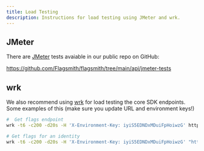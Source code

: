 ```yaml
---
title: Load Testing
description: Instructions for load testing using JMeter and wrk.
---
```


## JMeter

There are [JMeter](https://jmeter.apache.org/) tests avaiable in our public repo on GitHub:

https://github.com/Flagsmith/flagsmith/tree/main/api/jmeter-tests

## wrk

We also recommend using [wrk](https://github.com/wg/wrk) for load testing the core SDK endpoints. Some examples of this (make sure you update URL and environment keys!)

```bash
#  Get flags endpoint
wrk -t6 -c200 -d20s -H 'X-Environment-Key: iyiS5EDNDxMDuiFpHoiwzG' http://127.0.0.1:8000/api/v1/flags/

# Get flags for an identity
wrk -t6 -c200 -d20s -H 'X-Environment-Key: iyiS5EDNDxMDuiFpHoiwzG' "http://127.0.0.1:8000/api/v1/identities/?identifier=mrflags@flagsmith.com"
```
